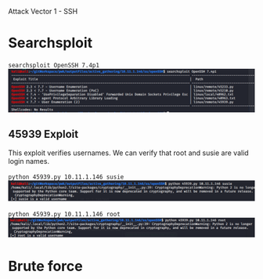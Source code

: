 Attack Vector 1 - SSH

# Searchsploit
`searchsploit OpenSSH 7.4p1`
![9f85dad747df329368997e3b3b0af254.png](../../../_resources/86c2f57b857647bd9004a9c09966fc99.png)

## 45939 Exploit
This exploit verifies usernames. We can verify that root and susie are valid login names.

`python 45939.py 10.11.1.146 susie`
![dbbdb355a362c19c7abcf8ac888531f5.png](../../../_resources/de599586f1414bc29fcab8cb25f222d2.png)

`python 45939.py 10.11.1.146 root`
![7d72f91a432d94b0f345fcdd9414b329.png](../../../_resources/6666bb37089a49deb36213408a189120.png)


# Brute force


